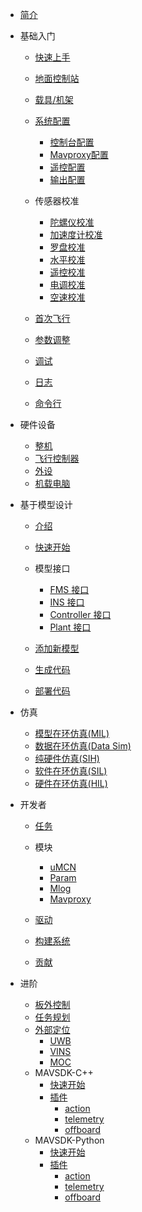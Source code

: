 <!-- docs/_sidebar.md -->

- [简介](content_ch/)
- 基础入门

  - [快速上手](content_ch/introduction/quickstart.md)
  - [地面控制站](content_ch/introduction/gcs.md)
  - [载具/机架](content_ch/introduction/frameref.md)

  - [系统配置](content_ch/introduction/configuration/sysconfiguration.md)
	  - [控制台配置](content_ch/introduction/configuration/console_config.md)
	  - [Mavproxy配置](content_ch/introduction/configuration/mavproxy_config.md)
	  - [遥控配置](content_ch/introduction/configuration/pilot_cmd_config.md)
	  - [输出配置](content_ch/introduction/configuration/actuator_config.md)

  - 传感器校准
    - [陀螺仪校准](content_ch/introduction/calibration/gyro_calib.md)
    - [加速度计校准](content_ch/introduction/calibration/accel_calib.md)
    - [罗盘校准](content_ch/introduction/calibration/mag_calib.md)
    - [水平校准](content_ch/introduction/calibration/level_calib.md)
    - [遥控校准](content_ch/introduction/calibration/rc_calib.md)
    - [电调校准](content_ch/introduction/calibration/esc_calib.md)
    - [空速校准](content_ch/introduction/calibration/airspeed_calib.md)
  - [首次飞行](content_ch/introduction/first_flight.md)
  - [参数调整](content_ch/introduction/param_tuning.md)
  - [调试](content_ch/introduction/debug.md)
  - [日志](content_ch/introduction/logging.md)
  - [命令行](content_ch/introduction/command.md)
- 硬件设备

  - [整机](content_ch/hardware/complete_vehicle.md)
  - [飞行控制器](content_ch/hardware/flight_controller.md)
  - [外设](content_ch/hardware/peripheral.md)
  - [机载电脑](content_ch/hardware/companion_computer.md)
- 基于模型设计

  - [介绍](content_ch/mbd/introduction.md)
  - [快速开始](content_ch/mbd/quickstart.md)
  
  - 模型接口

    - [FMS 接口](content_ch/mbd/interface/fms_interface.md)
    - [INS 接口](content_ch/mbd/interface/ins_interface.md)
    - [Controller 接口](content_ch/mbd/interface/controller_interface.md)
    - [Plant 接口](content_ch/mbd/interface/plant_interface.md)

  - [添加新模型](content_ch/mbd/new_model.md)
  - [生成代码](content_ch/mbd/codegen.md)
  - [部署代码](content_ch/mbd/code_deploy.md)
- 仿真

  - [模型在环仿真(MIL)](content_ch/simulation/MIL.md)
  - [数据在环仿真(Data Sim)](content_ch/simulation/openloop.md)
  - [纯硬件仿真(SIH)](content_ch/simulation/SIH.md)
  - [软件在环仿真(SIL)](content_ch/simulation/SIL.md)
  - [硬件在环仿真(HIL)](content_ch/simulation/HIL.md)
- 开发者
    - [任务](content_ch/developer/tasks.md)

    - 模块
      - [uMCN](content_ch/developer/modules/uMCN.md)
      - [Param](content_ch/developer/modules/param.md)
      - [Mlog](content_ch/developer/modules/mlog.md)
      - [Mavproxy](content_ch/developer/modules/mavproxy.md)
    - [驱动](content_ch/developer/drivers.md)
    - [构建系统](content_ch/developer/build.md)
    - [贡献](content_ch/developer/contribution.md)
- 进阶
    - [板外控制](content_ch/advanced/offboard.md)
    - [任务规划](content_ch/advanced/mission.md)
    - [外部定位](content_ch/advanced/external_pos.md)
      - [UWB](content_ch/advanced/uwb.md)
      - [VINS](content_ch/advanced/vins.md)
      - [MOC](content_ch/advanced/moc.md)
    - MAVSDK-C++
      - [快速开始](content_ch/advanced/MAVSDK-C++/quickstart.md)
      - [插件](content_ch/advanced/MAVSDK-C++/plugins/plugins.md)
        - [action](content_ch/advanced/MAVSDK-C++/plugins/action.md)
        - [telemetry](content_ch/advanced/MAVSDK-C++/plugins/telemetry.md)
        - [offboard](content_ch/advanced/MAVSDK-C++/plugins/offboard.md)
    - MAVSDK-Python
      - [快速开始](content_ch/advanced/MAVSDK-python/quickstart.md)
      - [插件](content_ch/advanced/MAVSDK-Python/plugins/plugins.md)
        - [action](content_ch/advanced/MAVSDK-python/plugins/action.md)
        - [telemetry](content_ch/advanced/MAVSDK-python/plugins/telemetry.md)
        - [offboard](content_ch/advanced/MAVSDK-python/plugins/offboard.md)

